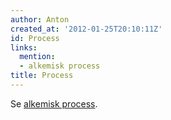 ```yaml
---
author: Anton
created_at: '2012-01-25T20:10:11Z'
id: Process
links:
  mention:
  - alkemisk process
title: Process
---
```


Se [alkemisk process].

  [alkemisk process]: alkemisk_process
